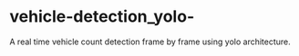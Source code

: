 # vehicle-detection_yolo-
A real time vehicle count detection frame by frame using yolo architecture.
